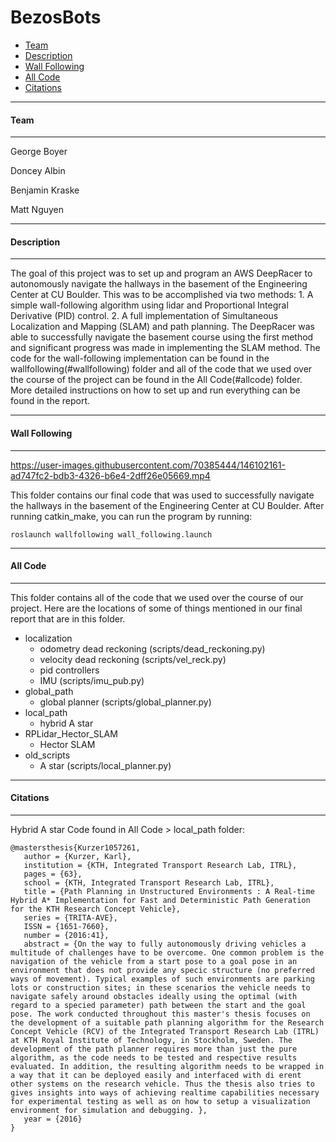 # BezosBots

* [Team](#team)
* [Description](#description)
* [Wall Following](#wallfollowing)
* [All Code](#allcode)
* [Citations](#citations)

---
#### <a name="team"></a> Team
---

George Boyer

Doncey Albin

Benjamin Kraske

Matt Nguyen

---
#### <a name="description"></a> Description
---

The goal of this project was to set up and program an AWS DeepRacer to autonomously navigate the hallways in the basement of the Engineering Center at CU Boulder. This was to be accomplished via two methods: 1. A simple wall-following algorithm using lidar and Proportional Integral Derivative (PID) control. 2. A full implementation of Simultaneous Localization and Mapping (SLAM) and path planning. The DeepRacer was able to successfully navigate the basement course using the first method and significant progress was made in implementing the SLAM method. The code for the wall-following implementation can be found in the wallfollowing(#wallfollowing) folder and all of the code that we used over the course of the project can be found in the All Code(#allcode) folder. More detailed instructions on how to set up and run everything can be found in the report.

---
#### <a name="wallfollowing"></a> Wall Following
---


https://user-images.githubusercontent.com/70385444/146102161-ad747fc2-bdb3-4326-b6e4-2dff26e05669.mp4


This folder contains our final code that was used to successfully navigate the hallways in the basement of the Engineering Center at CU Boulder. After running catkin_make, you can run the program by running:

```
roslaunch wallfollowing wall_following.launch
```

---
#### <a name="allcode"></a> All Code
---

This folder contains all of the code that we used over the course of our project. Here are the locations of some of things mentioned in our final report that are in this folder.

* localization
    * odometry dead reckoning (scripts/dead_reckoning.py)
    * velocity dead reckoning (scripts/vel_reck.py)
    * pid controllers
    * IMU (scripts/imu_pub.py)
* global_path
    * global planner (scripts/global_planner.py)
* local_path
    * hybrid A star
* RPLidar_Hector_SLAM
    * Hector SLAM
* old_scripts
    * A star (scripts/local_planner.py)


---
#### <a name="citations"></a> Citations
---

Hybrid A star Code found in All Code > local_path folder:
```
@mastersthesis{Kurzer1057261,
   author = {Kurzer, Karl},
   institution = {KTH, Integrated Transport Research Lab, ITRL},
   pages = {63},
   school = {KTH, Integrated Transport Research Lab, ITRL},
   title = {Path Planning in Unstructured Environments : A Real-time Hybrid A* Implementation for Fast and Deterministic Path Generation for the KTH Research Concept Vehicle},
   series = {TRITA-AVE},
   ISSN = {1651-7660},
   number = {2016:41},
   abstract = {On the way to fully autonomously driving vehicles a multitude of challenges have to be overcome. One common problem is the navigation of the vehicle from a start pose to a goal pose in an environment that does not provide any specic structure (no preferred ways of movement). Typical examples of such environments are parking lots or construction sites; in these scenarios the vehicle needs to navigate safely around obstacles ideally using the optimal (with regard to a specied parameter) path between the start and the goal pose. The work conducted throughout this master's thesis focuses on the development of a suitable path planning algorithm for the Research Concept Vehicle (RCV) of the Integrated Transport Research Lab (ITRL) at KTH Royal Institute of Technology, in Stockholm, Sweden. The development of the path planner requires more than just the pure algorithm, as the code needs to be tested and respective results evaluated. In addition, the resulting algorithm needs to be wrapped in a way that it can be deployed easily and interfaced with di erent other systems on the research vehicle. Thus the thesis also tries to gives insights into ways of achieving realtime capabilities necessary for experimental testing as well as on how to setup a visualization environment for simulation and debugging. },
   year = {2016}
}
```
